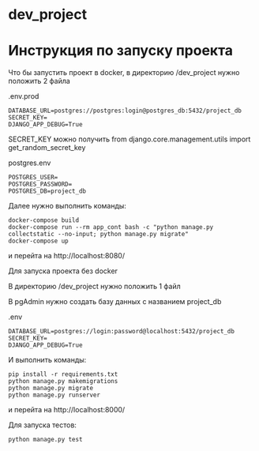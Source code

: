 # dev_project
# Инструкция по запуску проекта

Что бы запустить проект в docker, в директорию /dev_project нужно положить 2 файла

.env.prod

```
DATABASE_URL=postgres://postgres:login@postgres_db:5432/project_db
SECRET_KEY=
DJANGO_APP_DEBUG=True
```
SECRET_KEY можно получить from django.core.management.utils import get_random_secret_key

postgres.env

```
POSTGRES_USER=
POSTGRES_PASSWORD=
POSTGRES_DB=project_db
```

Далее нужно выполнить команды:

```
docker-compose build
docker-compose run --rm app_cont bash -c "python manage.py collectstatic --no-input; python manage.py migrate"
docker-compose up
```
и перейта на http://localhost:8080/

Для запуска проекта без docker

В директорию /dev_project нужно положить 1 файл

В pgAdmin нужно создать базу данных с названием project_db

.env

```
DATABASE_URL=postgres://login:password@localhost:5432/project_db
SECRET_KEY=
DJANGO_APP_DEBUG=True
```

И выполнить команды:

```
pip install -r requirements.txt
python manage.py makemigrations
python manage.py migrate
python manage.py runserver
```
и перейта на http://localhost:8000/

Для запуска тестов:

```
python manage.py test
```
